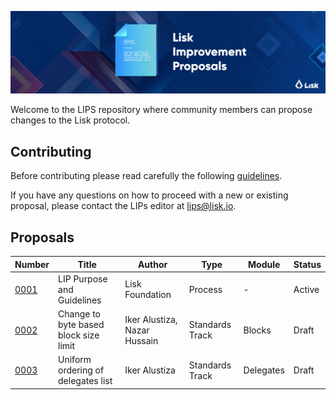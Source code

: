 ![Lisk Improvement Proposals](banner.jpg "Lisk Improvement Proposals")

Welcome to the LIPS repository where community members can propose changes to the Lisk protocol.

## Contributing

Before contributing please read carefully the following [guidelines](proposals/lip-0001.md).

If you have any questions on how to proceed with a new or existing proposal, please contact the LIPs editor at [lips@lisk.io](mailto:lips@lisk.io).

## Proposals

| Number                        | Title                                       | Author                        | Type            | Module        | Status        |
| ------------------------------|---------------------------------------------| ------------------------------| ----------------|---------------|---------------|
| [0001](proposals/lip-0001.md) | LIP Purpose and Guidelines                  | Lisk Foundation               | Process         | -             | Active        |
| [0002](proposals/lip-0002.md) | Change to byte based block size limit       | Iker Alustiza, Nazar Hussain  | Standards Track | Blocks        | Draft         |
| [0003](proposals/lip-0003.md) | Uniform ordering of delegates list          | Iker Alustiza                 | Standards Track | Delegates     | Draft         |
